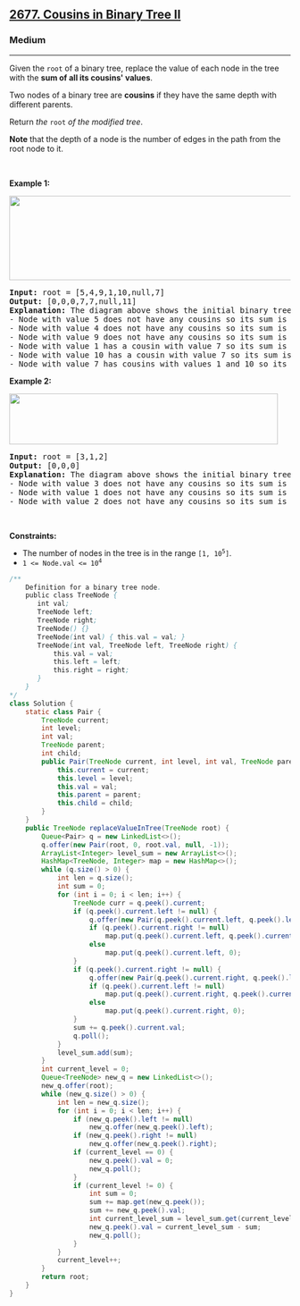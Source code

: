 <h2><a href="https://leetcode.com/problems/cousins-in-binary-tree-ii">2677. Cousins in Binary Tree II</a></h2><h3>Medium</h3><hr><p>Given the <code>root</code> of a binary tree, replace the value of each node in the tree with the <strong>sum of all its cousins&#39; values</strong>.</p>

<p>Two nodes of a binary tree are <strong>cousins</strong> if they have the same depth with different parents.</p>

<p>Return <em>the </em><code>root</code><em> of the modified tree</em>.</p>

<p><strong>Note</strong> that the depth of a node is the number of edges in the path from the root node to it.</p>

<p>&nbsp;</p>
<p><strong class="example">Example 1:</strong></p>
<img alt="" src="https://assets.leetcode.com/uploads/2023/01/11/example11.png" style="width: 571px; height: 151px;" />
<pre>
<strong>Input:</strong> root = [5,4,9,1,10,null,7]
<strong>Output:</strong> [0,0,0,7,7,null,11]
<strong>Explanation:</strong> The diagram above shows the initial binary tree and the binary tree after changing the value of each node.
- Node with value 5 does not have any cousins so its sum is 0.
- Node with value 4 does not have any cousins so its sum is 0.
- Node with value 9 does not have any cousins so its sum is 0.
- Node with value 1 has a cousin with value 7 so its sum is 7.
- Node with value 10 has a cousin with value 7 so its sum is 7.
- Node with value 7 has cousins with values 1 and 10 so its sum is 11.
</pre>

<p><strong class="example">Example 2:</strong></p>
<img alt="" src="https://assets.leetcode.com/uploads/2023/01/11/diagram33.png" style="width: 481px; height: 91px;" />
<pre>
<strong>Input:</strong> root = [3,1,2]
<strong>Output:</strong> [0,0,0]
<strong>Explanation:</strong> The diagram above shows the initial binary tree and the binary tree after changing the value of each node.
- Node with value 3 does not have any cousins so its sum is 0.
- Node with value 1 does not have any cousins so its sum is 0.
- Node with value 2 does not have any cousins so its sum is 0.
</pre>

<p>&nbsp;</p>
<p><strong>Constraints:</strong></p>

<ul>
	<li>The number of nodes in the tree is in the range <code>[1, 10<sup>5</sup>]</code>.</li>
	<li><code>1 &lt;= Node.val &lt;= 10<sup>4</sup></code></li>
</ul>

```java
/**
    Definition for a binary tree node.
    public class TreeNode {
       int val;
       TreeNode left;
       TreeNode right;
       TreeNode() {}
       TreeNode(int val) { this.val = val; }
       TreeNode(int val, TreeNode left, TreeNode right) {
           this.val = val;
           this.left = left;
           this.right = right;
       }
    }
*/
class Solution {
    static class Pair {
        TreeNode current;
        int level;
        int val;
        TreeNode parent;
        int child;
        public Pair(TreeNode current, int level, int val, TreeNode parent, int child) {
            this.current = current;
            this.level = level;
            this.val = val;
            this.parent = parent;
            this.child = child;
        }
    }
    public TreeNode replaceValueInTree(TreeNode root) {
        Queue<Pair> q = new LinkedList<>();
        q.offer(new Pair(root, 0, root.val, null, -1));
        ArrayList<Integer> level_sum = new ArrayList<>();
        HashMap<TreeNode, Integer> map = new HashMap<>();
        while (q.size() > 0) {
            int len = q.size();
            int sum = 0;
            for (int i = 0; i < len; i++) {
                TreeNode curr = q.peek().current;
                if (q.peek().current.left != null) {
                    q.offer(new Pair(q.peek().current.left, q.peek().level + 1, q.peek().current.left.val, q.peek().current, 0));
                    if (q.peek().current.right != null)
                        map.put(q.peek().current.left, q.peek().current.right.val);
                    else
                        map.put(q.peek().current.left, 0);
                }
                if (q.peek().current.right != null) {
                    q.offer(new Pair(q.peek().current.right, q.peek().level + 1, q.peek().current.right.val, q.peek().current, 1));
                    if (q.peek().current.left != null)
                        map.put(q.peek().current.right, q.peek().current.left.val);
                    else
                        map.put(q.peek().current.right, 0);
                }
                sum += q.peek().current.val;
                q.poll();
            }
            level_sum.add(sum);
        }
        int current_level = 0;
        Queue<TreeNode> new_q = new LinkedList<>();
        new_q.offer(root);
        while (new_q.size() > 0) {
            int len = new_q.size();
            for (int i = 0; i < len; i++) {
                if (new_q.peek().left != null)
                    new_q.offer(new_q.peek().left);
                if (new_q.peek().right != null)
                    new_q.offer(new_q.peek().right);
                if (current_level == 0) {
                    new_q.peek().val = 0;
                    new_q.poll();
                }
                if (current_level != 0) {
                    int sum = 0;
                    sum += map.get(new_q.peek());
                    sum += new_q.peek().val;
                    int current_level_sum = level_sum.get(current_level);
                    new_q.peek().val = current_level_sum - sum;
                    new_q.poll();
                }
            }
            current_level++;
        }
        return root;
    }
}
```
